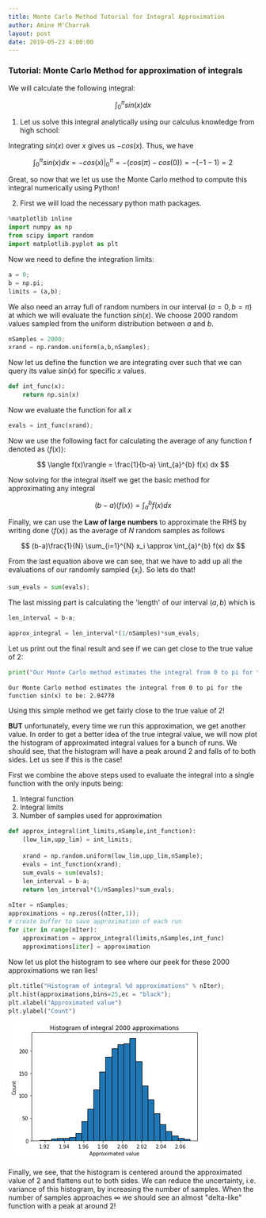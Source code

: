 ```yaml
---
title: Monte Carlo Method Tutorial for Integral Approximation
author: Amine M'Charrak
layout: post
date: 2019-05-23 4:00:00
---
```

### Tutorial: Monte Carlo Method for approximation of integrals

We will calculate the following integral:


$$
\int_{0}^{\pi} sin(x)dx
$$


1. Let us solve this integral analytically using our calculus knowledge from high school:

Integrating $sin(x)$ over $x$ gives us $-cos(x)$. Thus, we have

$$
\int_{0}^{\pi} sin(x)dx = -cos(x)\big\rvert_{0}^{\pi} = -(cos(\pi) - cos(0)) = -(-1 - 1) = 2
$$

Great, so now that we let us use the Monte Carlo method to compute this integral numerically using Python!

2. First we will load the necessary python math packages.


```python
%matplotlib inline
import numpy as np
from scipy import random
import matplotlib.pyplot as plt
```

Now we need to define the integration limits:


```python
a = 0;
b = np.pi;
limits = (a,b);
```

We also need an array full of random numbers in our interval $(a=0,b=\pi)$ at which we will evaluate the function $sin(x)$. We choose 2000 random values sampled from the uniform distribution between $a$ and $b$.


```python
nSamples = 2000;
xrand = np.random.uniform(a,b,nSamples);
```

Now let us define the function we are integrating over such that we can query its value $sin(x)$ for specific $x$ values.


```python
def int_func(x):
    return np.sin(x)
```

Now we evaluate the function for all $x$


```python
evals = int_func(xrand);
```

Now we use the following fact for calculating the average of any function f denoted as $\langle f(x)\rangle$:

$$
\langle f(x)\rangle = \frac{1}{b-a} \int_{a}^{b} f(x) dx
$$

Now solving for the integral itself we get the basic method for approximating any integral

$$
(b-a)\langle f(x)\rangle = \int_{a}^{b} f(x) dx
$$

Finally, we can use the **Law of large numbers** to approximate the RHS by writing done $\langle f(x)\rangle$ as the average of $N$ random samples as follows

$$
(b-a)\frac{1}{N} \sum_{i=1}^{N} x_i \approx \int_{a}^{b} f(x) dx
$$

From the last equation above we can see, that we have to add up all the evaluations of our randomly sampled $\{x_i\}$. So lets do that!


```python
sum_evals = sum(evals);
```

The last missing part is calculating the 'length' of our interval $(a,b)$ which is


```python
len_interval = b-a;
```


```python
approx_integral = len_interval*(1/nSamples)*sum_evals;
```

Let us print out the final result and see if we can get close to the true value of 2:


```python
print("Our Monte Carlo method estimates the integral from 0 to pi for the function sin(x) to be: %.5f" % approx_integral)
```

    Our Monte Carlo method estimates the integral from 0 to pi for the function sin(x) to be: 2.04778


Using this simple method we get fairly close to the true value of 2!

**BUT** unfortunately, every time we run this approximation, we get another value. In order to get a better idea of the true integral value, we will now plot the histogram of approximated integral values for a bunch of runs. We should see, that the histogram will have a peak around 2 and falls of to both sides. Let us see if this is the case!

First we combine the above steps used to evaluate the integral into a single function with the only inputs being:

1. Integral function
2. Integral limits
3. Number of samples used for approximation


```python
def approx_integral(int_limits,nSample,int_function):
    (low_lim,upp_lim) = int_limits;

    xrand = np.random.uniform(low_lim,upp_lim,nSample);
    evals = int_function(xrand);
    sum_evals = sum(evals);
    len_interval = b-a;
    return len_interval*(1/nSamples)*sum_evals;
```


```python
nIter = nSamples;
approximations = np.zeros((nIter,1));
# create buffer to save approximation of each run
for iter in range(nIter):
    approximation = approx_integral(limits,nSamples,int_func)
    approximations[iter] = approximation
```

Now let us plot the histogram to see where our peek for these 2000 approximations we ran lies!


```python
plt.title("Histogram of integral %d approximations" % nIter);
plt.hist(approximations,bins=25,ec = "black");
plt.xlabel("Approximated value")
plt.ylabel("Count")
```

![Histogram of approximations](/assets/images/monte_carlo_approx_integration_images/monte_carlo_approx_integration_images.png)


Finally, we see, that the histogram is centered around the approximated value of 2 and flattens out to both sides. We can reduce the uncertainty, i.e. variance of this histogram, by increasing the number of samples. When the number of samples approaches $\infty$ we should see an almost "delta-like" function with a peak at around 2!
